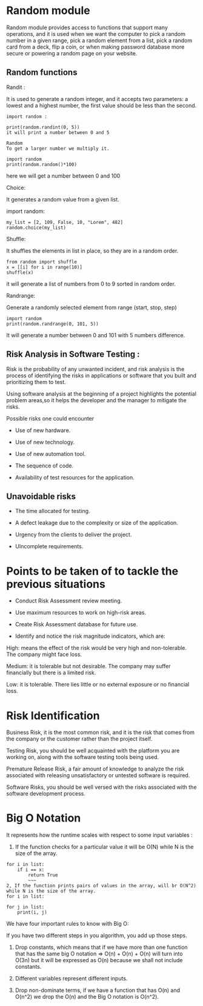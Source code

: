 # Random module
Random module provides access to functions that support many operations, and it is used when we want the computer to pick a random number in a given range, pick a random element from a list, pick a random card from a deck, flip a coin, or when making password database more secure or powering a random page on your website.




## Random functions



Randit :

It is used to generate a random integer, and it accepts two parameters: a lowest and a highest number, the first value should be less than the second.
~~~
import random :

print(random.randint(0, 5))
it will print a number between 0 and 5

Random
To get a larger number we multiply it.

import random
print(random.random()*100)
~~~
here we will get a number between 0 and 100

Choice: 

It generates a random value from a given list.

import random:
~~~
my_list = [2, 109, False, 10, "Lorem", 482]
random.choice(my_list)
~~~
Shuffle:

It shuffles the elements in list in place, so they are in a random order.
~~~
from random import shuffle
x = [[i] for i in range(10)]
shuffle(x)
~~~
it will generate a list of numbers from 0 to 9 sorted in random order.

Randrange:

Generate a randomly selected element from range (start, stop, step)
~~~
import random
print(random.randrange(0, 101, 5))
~~~
It will generate a number between 0 and 101 with 5 numbers difference.

## Risk Analysis in Software Testing :

Risk is the probability of any unwanted incident, and risk analysis is the process of identifying the risks in applications or software that you built and prioritizing them to test.

Using software analysis at the beginning of a project highlights the potential problem areas,so it helps the developer and the manager to mitigate the risks.

Possible risks one could encounter
* Use of new hardware.

* Use of new technology.

* Use of new automation tool.

* The sequence of code.

* Availability of test resources for the application.

## Unavoidable risks
* The time allocated for testing.

* A defect leakage due to the complexity or size of the application.

* Urgency from the clients to deliver the project.

* UIncomplete requirements.

# Points to be taken of to tackle the previous situations

* Conduct Risk Assessment review meeting.

* Use maximum resources to work on high-risk areas.

* Create Risk Assessment database for future use.

* Identify and notice the risk magnitude indicators, which are:

High:  means the effect of the risk would be very high and non-tolerable. The company might face loss.




Medium: it is tolerable but not desirable. The company may suffer financially but there is a limited risk.



Low: it is tolerable. There lies little or no external exposure or no financial loss.

# Risk Identification
Business Risk, it is the most common risk, and it is the risk that comes from the company or the customer rather than the project itself.

Testing Risk, you should be well acquainted with the platform you are working on, along with the software testing tools being used.

Premature Release Risk, a fair amount of knowledge to analyze the risk associated with releasing unsatisfactory or untested software is required.

Software Risks, you should be well versed with the risks associated with the software development process.



# Big O Notation
It represents how the runtime scales with respect to some input variables :


1. If the function checks for a particular value it will be O(N) while N is the size of the array.
~~~
for i in list:
    if i == x:
        return True
        ~~~
2, If the function prints pairs of values in the array, will br O(N^2) while N is the size of the array.
for i in list:
~~~
    for j in list:
        print(i, j)
        
We have four important rules to know with Big O:

If you have two different steps in you algorithm, you add up those steps.

1. Drop constants, which means that if we have more than one function that has the same big O notation => O(n) + O(n) + O(n) will turn into O(3n) but it will be expressed as O(n) because we shall not include constants.

2. Different variables represent different inputs.

3. Drop non-dominate terms, if we have a function that has O(n) and O(n^2) we drop the O(n) and the Big O notation is O(n^2).